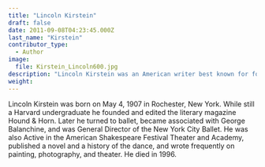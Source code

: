 ```yaml
---
title: "Lincoln Kirstein"
draft: false
date: 2011-09-08T04:23:45.000Z
last_name: "Kirstein"
contributor_type:
  - Author
image:
  file: Kirstein_Lincoln600.jpg
description: "Lincoln Kirstein was an American writer best known for founding the New York City Ballet."
weight:
---
```


Lincoln Kirstein was born on May 4, 1907 in Rochester, New York. While still a Harvard undergraduate he founded and edited the literary magazine Hound & Horn. Later he turned to ballet, became associated with George Balanchine, and was General Director of the New York City Ballet. He was also Active in the American Shakespeare Festival Theater and Academy, published a novel and a history of the dance, and wrote frequently on painting, photography, and theater. He died in 1996.

